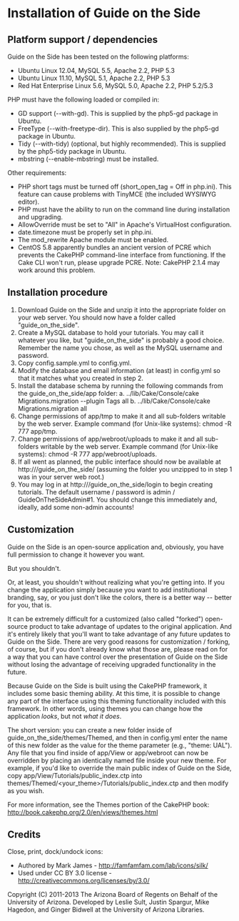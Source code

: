 Installation of Guide on the Side
=================

Platform support / dependencies
-------------------------------------------------------------------------------
Guide on the Side has been tested on the following platforms:

* Ubuntu Linux 12.04, MySQL 5.5, Apache 2.2, PHP 5.3
* Ubuntu Linux 11.10, MySQL 5.1, Apache 2.2, PHP 5.3
* Red Hat Enterprise Linux 5.6, MySQL 5.0, Apache 2.2, PHP 5.2/5.3

PHP must have the following loaded or compiled in:

* GD support (--with-gd). This is supplied by the php5-gd package in Ubuntu.
* FreeType (--with-freetype-dir). This is also supplied by the php5-gd 
package in Ubuntu.
* Tidy (--with-tidy) (optional, but highly recommended). This is supplied by 
the php5-tidy package in Ubuntu.
* mbstring (--enable-mbstring) must be installed.

Other requirements:

* PHP short tags must be turned off (short_open_tag = Off in php.ini). This 
feature can cause problems with TinyMCE (the included WYSIWYG editor).
* PHP must have the ability to run on the command line during installation 
and upgrading.
* AllowOverride must be set to "All" in Apache's VirtualHost configuration.
* date.timezone must be properly set in php.ini.
* The mod_rewrite Apache module must be enabled.
* CentOS 5.8 apparently bundles an ancient version of PCRE which prevents the
CakePHP command-line interface from functioning. If the Cake CLI won't run, 
please upgrade PCRE. Note: CakePHP 2.1.4 may work around this problem.  

Installation procedure
-------------------------------------------------------------------------------
1. Download Guide on the Side and unzip it into the appropriate folder on your 
   web server. You should now have a folder called "guide_on_the_side".
2. Create a MySQL database to hold your tutorials. You may call it whatever
   you like, but "guide_on_the_side" is probably a good choice. Remember the 
   name you chose, as well as the MySQL username and password.
3. Copy config.sample.yml to config.yml.
4. Modify the database and email information (at least) in config.yml so that it 
     matches what you created in step 2.
5. Install the database schema by running the following commands from the 
   guide_on_the_side/app folder:
     a. ../lib/Cake/Console/cake Migrations.migration --plugin Tags all
     b. ../lib/Cake/Console/cake Migrations.migration all
6. Change permissions of app/tmp to make it and all sub-folders writable by 
   the web server. Example command (for Unix-like systems): 
   chmod -R 777 app/tmp.
7. Change permissions of app/webroot/uploads to make it and all sub-folders writable by 
   the web server. Example command (for Unix-like systems): 
   chmod -R 777 app/webroot/uploads.
8. If all went as planned, the public interface should now be available at 
   http://<server>/guide_on_the_side/ (assuming the folder you unzipped to 
   in step 1 was in your server web root.)
9. You may log in at http://<server>/guide_on_the_side/login to begin creating
   tutorials. The default username / password is admin / GuideOnTheSideAdmin#1.
   You should change this immediately and, ideally, add some non-admin 
   accounts!

Customization
-------------------------------------------------------------------------------
Guide on the Side is an open-source application and, obviously, you have full
permission to change it however you want.

But you shouldn't.

Or, at least, you shouldn't without realizing what you're getting into. If you
change the application simply because you want to add institutional branding, say, or
you just don't like the colors, there is a better way -- better for you, that 
is.

It can be extremely difficult for a customized (also called "forked") 
open-source product to take advantage of updates to the original application. 
And it's entirely likely that you'll want to take advantage of any future 
updates to Guide on the Side. There are very good reasons for customization / 
forking, of course, but if you don't already know what those are, please read 
on for a way that you can have control over the presentation of Guide on the 
Side without losing the advantage of receiving upgraded functionality in the 
future.

Because Guide on the Side is built using the CakePHP framework, it includes 
some basic theming ability. At this time, it is possible to change any 
part of the interface using this theming functionality included with this 
framework. In other words, using themes you can change how the 
application *looks*, but not *what it does*.

The short version: you can create a new folder inside of 
guide_on_the_side/themes/Themed, and then in config.yml enter the name of this 
new folder as the value for the theme parameter (e.g., "theme: UAL"). Any file 
that you find inside of app/View or app/webroot can now be overridden by 
placing an identically named file inside your new theme. For example, if 
you'd like to override the main public index of Guide on the Side, copy 
app/View/Tutorials/public_index.ctp into 
themes/Themed/<your_theme>/Tutorials/public_index.ctp and then modify as you 
wish. 

For more information, see the Themes portion of the CakePHP book:
http://book.cakephp.org/2.0/en/views/themes.html

Credits
-------------------------------------------------------------------------------
Close, print, dock/undock icons:
 - Authored by Mark James - http://famfamfam.com/lab/icons/silk/
 - Used under CC BY 3.0 license - http://creativecommons.org/licenses/by/3.0/

Copyright (C) 2011-2013 The Arizona Board of Regents on Behalf of the 
University of Arizona. Developed by Leslie Sult, Justin Spargur, 
Mike Hagedon, and Ginger Bidwell at the University of Arizona Libraries.
